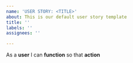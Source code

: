 ```yaml
---
name: 'USER STORY: <TITLE>'
about: This is our default user story template
title: ''
labels: ''
assignees: ''

---
```


As a **user** I can **function** so that **action**
